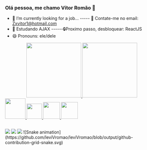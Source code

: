 ### Olá pessoa, me chamo Vítor Romão 👋

- 🔭 I’m currently looking for a job...  ----- 📧 Contate-me no email: Zxvitor1@hotmail.com
- 🌱 Estudando AJAX ------🔒Proximo passo, desbloquear: ReactJS
- 😄 Pronouns: ele/dele

<div align="center">
  <a href="https://github.com/leviVromao">
  <img height="180em" src="https://github-readme-stats.vercel.app/api?username=leviVromao&show_icons=true&theme=blue-green&include_all_commits=true&count_private=true"/>
  <img height="180em" src="https://github-readme-stats.vercel.app/api/top-langs/?username=leviVromao&layout=compact&langs_count=7&theme=blue-green"/>
</div>
<div align="left-center">
<img height="67em"src="https://cdn.jsdelivr.net/gh/devicons/devicon/icons/php/php-original.svg"/>
<img height="50em"src="https://cdn.jsdelivr.net/gh/devicons/devicon/icons/javascript/javascript-original.svg" />
<img height="55em" src="https://cdn.jsdelivr.net/gh/devicons/devicon/icons/html5/html5-original-wordmark.svg" />
<img height="55em" src="https://cdn.jsdelivr.net/gh/devicons/devicon/icons/css3/css3-original-wordmark.svg" />
</div>

##

<div>
  <a href="https://instagram.com/diggldg" target="_blank"><img src="https://img.shields.io/badge/-Instagram-%23E4405F?style=for-the-badge&logo=instagram&logoColor=white" target="_blank"></a> 
  <a href = "mailto:Zxvitor1@hotmail.com"><img src="https://img.shields.io/badge/-Email-%23333?style=for-the-badge&logo=gmail&logoColor=white" target="_blank"></a>
  <a href="https://www.linkedin.com/in/vitor-calixto739022230" target="_blank"><img src="https://img.shields.io/badge/-LinkedIn-%230077B5?style=for-the-badge&logo=linkedin&logoColor=white" target="_blank"></a> 
![Snake animation](https://github.com/leviVromao/leviVromao/blob/output/github-contribution-grid-snake.svg)
  </div> 
